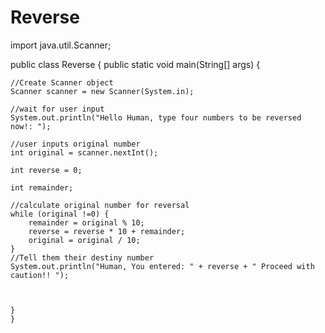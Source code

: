 # Reverse

import java.util.Scanner;


public class Reverse {
	public static void main(String[] args) {
	
	//Create Scanner object	
	Scanner scanner = new Scanner(System.in);
	
	//wait for user input
	System.out.println("Hello Human, type four numbers to be reversed now!: ");
	
	//user inputs original number
	int original = scanner.nextInt();
	
	int reverse = 0;
	
	int remainder;
	
	//calculate original number for reversal
	while (original !=0) {
		remainder = original % 10;
		reverse = reverse * 10 + remainder;
		original = original / 10;
	}
	//Tell them their destiny number
	System.out.println("Human, You entered: " + reverse + " Proceed with caution!! ");
	
	
	
	}
	}
